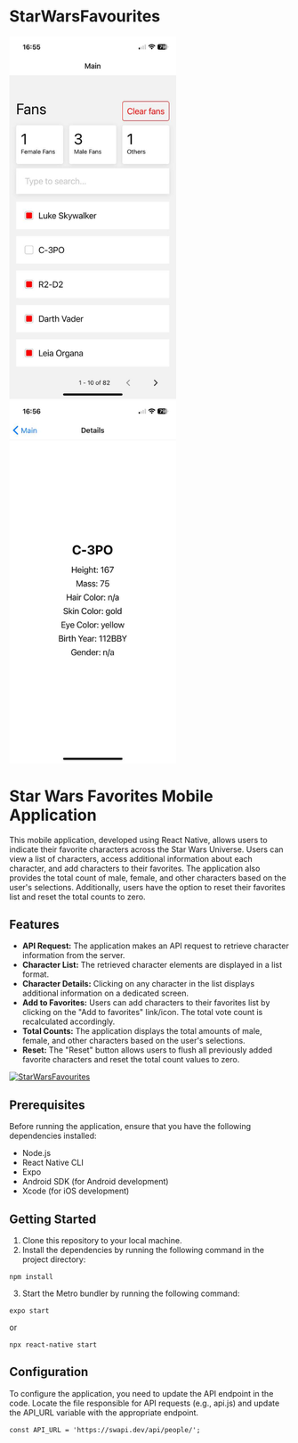 # StarWarsFavourites

<div>
  <img src="./assets/photo1.jpg" alt="Star Wars" style="max-width: 300px; height: auto;">
</div>

<div>
  <img src="./assets/photo2.jpg" alt="Star Wars" style="max-width: 300px; height: auto;">
</div>

# Star Wars Favorites Mobile Application

This mobile application, developed using React Native, allows users to indicate their favorite characters across the Star Wars Universe. Users can view a list of characters, access additional information about each character, and add characters to their favorites. The application also provides the total count of male, female, and other characters based on the user's selections. Additionally, users have the option to reset their favorites list and reset the total counts to zero.

## Features

- **API Request:** The application makes an API request to retrieve character information from the server.
- **Character List:** The retrieved character elements are displayed in a list format.
- **Character Details:** Clicking on any character in the list displays additional information on a dedicated screen.
- **Add to Favorites:** Users can add characters to their favorites list by clicking on the "Add to favorites" link/icon. The total vote count is recalculated accordingly.
- **Total Counts:** The application displays the total amounts of male, female, and other characters based on the user's selections.
- **Reset:** The "Reset" button allows users to flush all previously added favorite characters and reset the total count values to zero.

[![StarWarsFavourites](https://img.youtube.com/vi/IKirmHw-18o/0.jpg)](https://www.youtube.com/watch?v=IKirmHw-18o)

## Prerequisites

Before running the application, ensure that you have the following dependencies installed:

- Node.js
- React Native CLI
- Expo
- Android SDK (for Android development)
- Xcode (for iOS development)

## Getting Started

1. Clone this repository to your local machine.
2. Install the dependencies by running the following command in the project directory:

```shell
npm install
```

3. Start the Metro bundler by running the following command:
 ```shell
 expo start
 ```

 or

 ```shell
 npx react-native start
 ```


## Configuration

To configure the application, you need to update the API endpoint in the code. Locate the file responsible for API requests (e.g., api.js) and update the API_URL variable with the appropriate endpoint.

```shell
const API_URL = 'https://swapi.dev/api/people/';
```